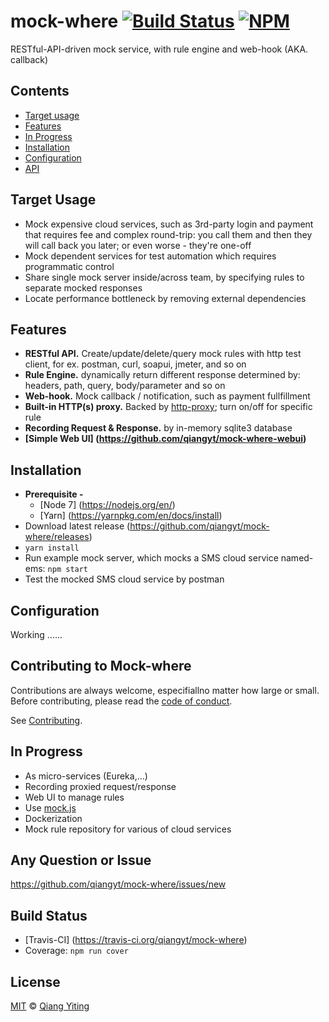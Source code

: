 # mock-where [![Build Status](https://api.travis-ci.org/qiangyt/mock-where.svg?branch=master&style=flat)](https://travis-ci.org/qiangyt/mock-where) [![NPM](https://img.shields.io/npm/v/mock-where.svg)](https://www.npmjs.org/package/mock-where)

RESTful-API-driven mock service, with rule engine and web-hook (AKA. callback)

## Contents 

- [Target usage](#target-usage)
- [Features](#features)
- [In Progress](#in-progress)
- [Installation](#installation)
- [Configuration](#configuration)
- [API](#api)

## Target Usage
- Mock expensive cloud services, such as 3rd-party login and payment that requires fee and complex round-trip: you call them and then they will call back you later; or even worse - they're one-off
- Mock dependent services for test automation which requires programmatic control
- Share single mock server inside/across team, by specifying rules to separate mocked responses
- Locate performance bottleneck by removing external dependencies 

## Features
- **RESTful API.** Create/update/delete/query mock rules with http test client, for ex. postman, curl, soapui, jmeter, and so on
- **Rule Engine.** dynamically return different response determined by: headers, path, query, body/parameter and so on
- **Web-hook.** Mock callback / notification, such as payment fullfillment 
- **Built-in HTTP(s) proxy.** Backed by [http-proxy](https://github.com/nodejitsu/node-http-proxy); turn on/off for specific rule
- **Recording Request & Response.** by in-memory sqlite3 database
- **[Simple Web UI] (https://github.com/qiangyt/mock-where-webui)**

## Installation
- **Prerequisite -**
  - [Node 7] (https://nodejs.org/en/)
  - [Yarn] (https://yarnpkg.com/en/docs/install)
- Download latest release (https://github.com/qiangyt/mock-where/releases)
- ```yarn install```
- Run example mock server, which mocks a SMS cloud service named-ems: ```npm start```
- Test the mocked SMS cloud service by postman

## Configuration
Working ......

## Contributing to Mock-where
Contributions are always welcome, especifiallno matter how large or small. Before contributing, please read the [code of conduct](CODE_OF_CONDUCT.md).

See [Contributing](CONTRIBUTING.md).

## In Progress
- As micro-services (Eureka,...)
- Recording proxied request/response
- Web UI to manage rules
- Use [mock.js](https://github.com/nuysoft/Mock)
- Dockerization
- Mock rule repository for various of cloud services

## Any Question or Issue
https://github.com/qiangyt/mock-where/issues/new

## Build Status
- [Travis-CI] (https://travis-ci.org/qiangyt/mock-where)
- Coverage: ```npm run cover```

## License
[MIT](LICENSE)  © [Qiang Yiting](http://github.com/qianyt)



